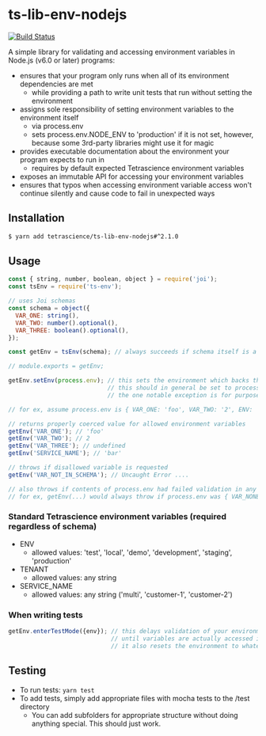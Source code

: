 # ts-lib-env-nodejs

[![Build Status](https://travis-ci.com/tetrascience/ts-lib-env-nodejs.svg?token=nvVqseaQzbxpcJ6cpw1t&branch=master)](https://travis-ci.com/tetrascience/ts-lib-env-nodejs)

A simple library for validating and accessing environment variables in Node.js (v6.0 or later) programs:

* ensures that your program only runs when all of its environment dependencies are met
  * while providing a path to write unit tests that run without setting the environment
* assigns sole responsibility of setting environment variables to the environment itself
  * via process.env
  * sets process.env.NODE_ENV to 'production' if it is not set, however, because some 3rd-party libraries might use it for magic
* provides executable documentation about the environment your program expects to run in
  * requires by default expected Tetrascience environment variables
* exposes an immutable API for accessing your environment variables
* ensures that typos when accessing environment variable access won't continue silently and cause code to fail in unexpected ways

## Installation

```sh
$ yarn add tetrascience/ts-lib-env-nodejs#^2.1.0
```

## Usage

```javascript
const { string, number, boolean, object } = require('joi');
const tsEnv = require('ts-env');

// uses Joi schemas
const schema = object({
  VAR_ONE: string(),
  VAR_TWO: number().optional(),
  VAR_THREE: boolean().optional(),
});

const getEnv = tsEnv(schema); // always succeeds if schema itself is a valid Joi schema

// module.exports = getEnv;

getEnv.setEnv(process.env); // this sets the environment which backs the getEnv singleton
                            // this should in general be set to process.env, and never changed
                            // the one notable exception is for purposes of running automated tests

// for ex, assume process.env is { VAR_ONE: 'foo', VAR_TWO: '2', ENV: 'production', SERVICE_NAME: 'bar', TENANT: 'multi' }

// returns properly coerced value for allowed environment variables
getEnv('VAR_ONE'); // 'foo'
getEnv('VAR_TWO'); // 2
getEnv('VAR_THREE'); // undefined
getEnv('SERVICE_NAME'); // 'bar'

// throws if disallowed variable is requested
getEnv('VAR_NOT_IN_SCHEMA'); // Uncaught Error ....

// also throws if contents of process.env had failed validation in any way
// for ex, getEnv(...) would always throw if process.env was { VAR_NONE: 'foo' }
```

### Standard Tetrascience environment variables (required regardless of schema)
* ENV
  * allowed values: 'test', 'local', 'demo', 'development', 'staging', 'production'
* TENANT
  * allowed values: any string
* SERVICE_NAME
  * allowed values: any string ('multi', 'customer-1', 'customer-2')
  
### When writing tests
```javascript
getEnv.enterTestMode({env}); // this delays validation of your environment for this instance of getEnv
                             // until variables are actually accessed in your application
                             // it also resets the environment to whatever you pass in (default: {})
```

## Testing

* To run tests: `yarn test`
* To add tests, simply add appropriate files with mocha tests to the /test directory
  * You can add subfolders for appropriate structure without doing anything special. This should just work.
